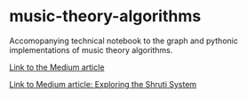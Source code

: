 # music-theory-algorithms

Accomopanying technical notebook to the graph and pythonic implementations of music theory algorithms.

[Link to the Medium article](https://yulleyi.medium.com/4dec4f70d77c?source=friends_link&sk=ca2453d8666d1ca834e741561570599e)

[Link to Medium article: Exploring the Shruti System](https://yulleyi.medium.com/exploring-the-shruti-system-a-visual-journey-through-indian-classical-scales-using-python-and-3d4a57992dcb)
